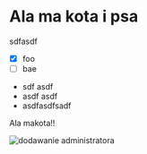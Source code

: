 # Ala ma kota i psa
sdfasdf
- [x] foo
- [ ] bae

- sdf asdf
- asdf asdf
- asdfasdfsadf

Ala makota!!

![dodawanie administratora](dodawanie-administratora.gif)